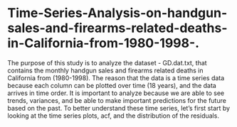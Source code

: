 # Time-Series-Analysis-on-handgun-sales-and-firearms-related-deaths-in-California-from-1980-1998-.
The purpose of this study is to analyze the dataset - GD.dat.txt, that contains the monthly handgun sales and firearms related deaths in California from (1980-1998).  The reason that the data is a time series data because each column can be plotted over time (18 years), and the data arrives in time order. It is important to analyze because we are able to see trends, variances, and be able to make important predictions for the future based on the past. To better understand these time series, let’s first start by looking at the time series plots, acf, and the distribution of the residuals. 
